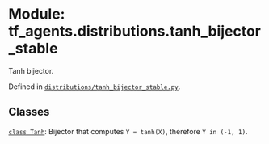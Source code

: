 <div itemscope itemtype="http://developers.google.com/ReferenceObject">
<meta itemprop="name" content="tf_agents.distributions.tanh_bijector_stable" />
<meta itemprop="path" content="Stable" />
</div>

# Module: tf_agents.distributions.tanh_bijector_stable

Tanh bijector.



Defined in [`distributions/tanh_bijector_stable.py`](https://github.com/tensorflow/agents/tree/master/tf_agents/distributions/tanh_bijector_stable.py).

<!-- Placeholder for "Used in" -->


## Classes

[`class Tanh`](../../tf_agents/distributions/tanh_bijector_stable/Tanh.md): Bijector that computes `Y = tanh(X)`, therefore `Y in (-1, 1)`.

